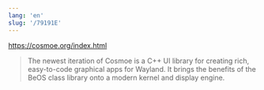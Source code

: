 ```yaml
---
lang: 'en'
slug: '/79191E'
---
```


https://cosmoe.org/index.html

> The newest iteration of Cosmoe is a C++ UI library for creating rich, easy-to-code graphical apps for Wayland. It brings the benefits of the BeOS class library onto a modern kernel and display engine.
